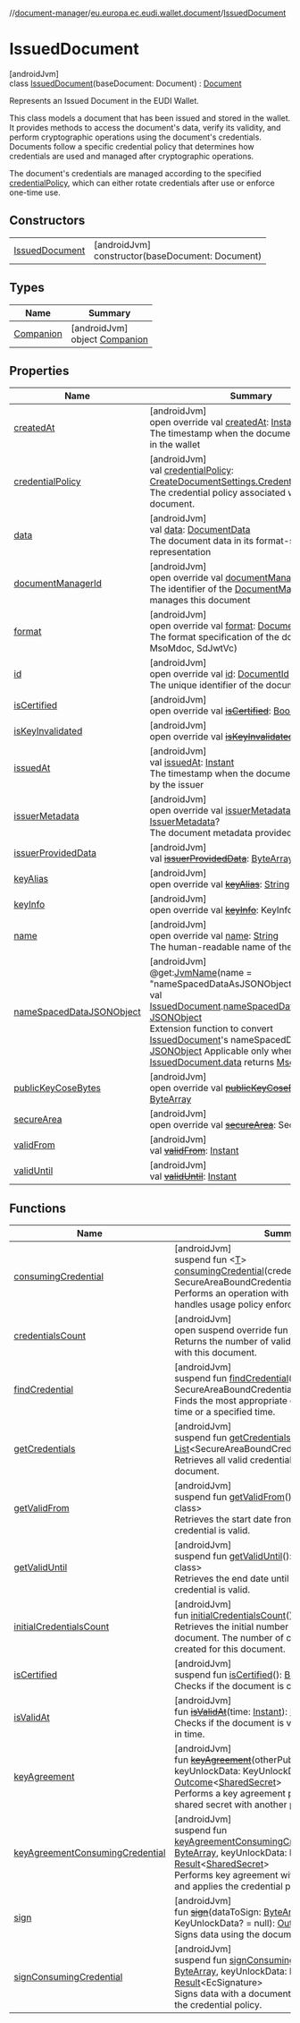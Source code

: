 //[document-manager](../../../index.md)/[eu.europa.ec.eudi.wallet.document](../index.md)/[IssuedDocument](index.md)

# IssuedDocument

[androidJvm]\
class [IssuedDocument](index.md)(baseDocument: Document) : [Document](../-document/index.md)

Represents an Issued Document in the EUDI Wallet.

This class models a document that has been issued and stored in the wallet. It provides methods to access the document's data, verify its validity, and perform cryptographic operations using the document's credentials. Documents follow a specific credential policy that determines how credentials are used and managed after cryptographic operations.

The document's credentials are managed according to the specified [credentialPolicy](credential-policy.md), which can either rotate credentials after use or enforce one-time use.

## Constructors

| | |
|---|---|
| [IssuedDocument](-issued-document.md) | [androidJvm]<br>constructor(baseDocument: Document) |

## Types

| Name | Summary |
|---|---|
| [Companion](-companion/index.md) | [androidJvm]<br>object [Companion](-companion/index.md) |

## Properties

| Name | Summary |
|---|---|
| [createdAt](created-at.md) | [androidJvm]<br>open override val [createdAt](created-at.md): [Instant](https://developer.android.com/reference/kotlin/java/time/Instant.html)<br>The timestamp when the document was created in the wallet |
| [credentialPolicy](credential-policy.md) | [androidJvm]<br>val [credentialPolicy](credential-policy.md): [CreateDocumentSettings.CredentialPolicy](../-create-document-settings/-credential-policy/index.md)<br>The credential policy associated with this document. |
| [data](data.md) | [androidJvm]<br>val [data](data.md): [DocumentData](../../eu.europa.ec.eudi.wallet.document.format/-document-data/index.md)<br>The document data in its format-specific representation |
| [documentManagerId](document-manager-id.md) | [androidJvm]<br>open override val [documentManagerId](document-manager-id.md): [String](https://kotlinlang.org/api/latest/jvm/stdlib/kotlin-stdlib/kotlin/-string/index.html)<br>The identifier of the [DocumentManager](../-document-manager/index.md) that manages this document |
| [format](format.md) | [androidJvm]<br>open override val [format](format.md): [DocumentFormat](../../eu.europa.ec.eudi.wallet.document.format/-document-format/index.md)<br>The format specification of the document (e.g., MsoMdoc, SdJwtVc) |
| [id](id.md) | [androidJvm]<br>open override val [id](id.md): [DocumentId](../-document-id/index.md)<br>The unique identifier of the document |
| [isCertified](is-certified.md) | [androidJvm]<br>open override val [~~isCertified~~](is-certified.md): [Boolean](https://kotlinlang.org/api/latest/jvm/stdlib/kotlin-stdlib/kotlin/-boolean/index.html) |
| [isKeyInvalidated](is-key-invalidated.md) | [androidJvm]<br>open override val [~~isKeyInvalidated~~](is-key-invalidated.md): [Boolean](https://kotlinlang.org/api/latest/jvm/stdlib/kotlin-stdlib/kotlin/-boolean/index.html) |
| [issuedAt](issued-at.md) | [androidJvm]<br>val [issuedAt](issued-at.md): [Instant](https://developer.android.com/reference/kotlin/java/time/Instant.html)<br>The timestamp when the document was issued by the issuer |
| [issuerMetadata](issuer-metadata.md) | [androidJvm]<br>open override val [issuerMetadata](issuer-metadata.md): [IssuerMetadata](../../eu.europa.ec.eudi.wallet.document.metadata/-issuer-metadata/index.md)?<br>The document metadata provided by the issuer |
| [issuerProvidedData](issuer-provided-data.md) | [androidJvm]<br>val [~~issuerProvidedData~~](issuer-provided-data.md): [ByteArray](https://kotlinlang.org/api/latest/jvm/stdlib/kotlin-stdlib/kotlin/-byte-array/index.html) |
| [keyAlias](key-alias.md) | [androidJvm]<br>open override val [~~keyAlias~~](key-alias.md): [String](https://kotlinlang.org/api/latest/jvm/stdlib/kotlin-stdlib/kotlin/-string/index.html) |
| [keyInfo](key-info.md) | [androidJvm]<br>open override val [~~keyInfo~~](key-info.md): KeyInfo |
| [name](name.md) | [androidJvm]<br>open override val [name](name.md): [String](https://kotlinlang.org/api/latest/jvm/stdlib/kotlin-stdlib/kotlin/-string/index.html)<br>The human-readable name of the document |
| [nameSpacedDataJSONObject](../name-spaced-data-j-s-o-n-object.md) | [androidJvm]<br>@get:[JvmName](https://kotlinlang.org/api/latest/jvm/stdlib/kotlin-stdlib/kotlin.jvm/-jvm-name/index.html)(name = &quot;nameSpacedDataAsJSONObject&quot;)<br>val [IssuedDocument](index.md).[nameSpacedDataJSONObject](../name-spaced-data-j-s-o-n-object.md): [JSONObject](https://developer.android.com/reference/kotlin/org/json/JSONObject.html)<br>Extension function to convert [IssuedDocument](index.md)'s nameSpacedData to [JSONObject](https://developer.android.com/reference/kotlin/org/json/JSONObject.html) Applicable only when [IssuedDocument.data](data.md) returns [MsoMdocData](../../eu.europa.ec.eudi.wallet.document.format/-mso-mdoc-data/index.md) |
| [publicKeyCoseBytes](public-key-cose-bytes.md) | [androidJvm]<br>open override val [~~publicKeyCoseBytes~~](public-key-cose-bytes.md): [ByteArray](https://kotlinlang.org/api/latest/jvm/stdlib/kotlin-stdlib/kotlin/-byte-array/index.html) |
| [secureArea](secure-area.md) | [androidJvm]<br>open override val [~~secureArea~~](secure-area.md): SecureArea |
| [validFrom](valid-from.md) | [androidJvm]<br>val [~~validFrom~~](valid-from.md): [Instant](https://developer.android.com/reference/kotlin/java/time/Instant.html) |
| [validUntil](valid-until.md) | [androidJvm]<br>val [~~validUntil~~](valid-until.md): [Instant](https://developer.android.com/reference/kotlin/java/time/Instant.html) |

## Functions

| Name | Summary |
|---|---|
| [consumingCredential](consuming-credential.md) | [androidJvm]<br>suspend fun &lt;[T](consuming-credential.md)&gt; [consumingCredential](consuming-credential.md)(credentialContext: suspend SecureAreaBoundCredential.() -&gt; [T](consuming-credential.md)): [Result](https://kotlinlang.org/api/latest/jvm/stdlib/kotlin-stdlib/kotlin/-result/index.html)&lt;[T](consuming-credential.md)&gt;<br>Performs an operation with a valid credential and handles usage policy enforcement. |
| [credentialsCount](credentials-count.md) | [androidJvm]<br>open suspend override fun [credentialsCount](credentials-count.md)(): [Int](https://kotlinlang.org/api/latest/jvm/stdlib/kotlin-stdlib/kotlin/-int/index.html)<br>Returns the number of valid credentials associated with this document. |
| [findCredential](find-credential.md) | [androidJvm]<br>suspend fun [findCredential](find-credential.md)(now: [Instant](https://developer.android.com/reference/kotlin/java/time/Instant.html)? = null): SecureAreaBoundCredential?<br>Finds the most appropriate credential for the current time or a specified time. |
| [getCredentials](get-credentials.md) | [androidJvm]<br>suspend fun [getCredentials](get-credentials.md)(): [List](https://kotlinlang.org/api/latest/jvm/stdlib/kotlin-stdlib/kotlin.collections/-list/index.html)&lt;SecureAreaBoundCredential&gt;<br>Retrieves all valid credentials associated with this document. |
| [getValidFrom](get-valid-from.md) | [androidJvm]<br>suspend fun [getValidFrom](get-valid-from.md)(): &lt;Error class: unknown class&gt;<br>Retrieves the start date from which the document's credential is valid. |
| [getValidUntil](get-valid-until.md) | [androidJvm]<br>suspend fun [getValidUntil](get-valid-until.md)(): &lt;Error class: unknown class&gt;<br>Retrieves the end date until which the document's credential is valid. |
| [initialCredentialsCount](initial-credentials-count.md) | [androidJvm]<br>fun [initialCredentialsCount](initial-credentials-count.md)(): [Int](https://kotlinlang.org/api/latest/jvm/stdlib/kotlin-stdlib/kotlin/-int/index.html)<br>Retrieves the initial number of credentials for this document. The number of credentials initially created for this document. |
| [isCertified](is-certified.md) | [androidJvm]<br>suspend fun [isCertified](is-certified.md)(): [Boolean](https://kotlinlang.org/api/latest/jvm/stdlib/kotlin-stdlib/kotlin/-boolean/index.html)<br>Checks if the document is certified. |
| [isValidAt](is-valid-at.md) | [androidJvm]<br>fun [~~isValidAt~~](is-valid-at.md)(time: [Instant](https://developer.android.com/reference/kotlin/java/time/Instant.html)): [Boolean](https://kotlinlang.org/api/latest/jvm/stdlib/kotlin-stdlib/kotlin/-boolean/index.html)<br>Checks if the document is valid at a specified point in time. |
| [keyAgreement](key-agreement.md) | [androidJvm]<br>fun [~~keyAgreement~~](key-agreement.md)(otherPublicKey: [ByteArray](https://kotlinlang.org/api/latest/jvm/stdlib/kotlin-stdlib/kotlin/-byte-array/index.html), keyUnlockData: KeyUnlockData? = null): [Outcome](../-outcome/index.md)&lt;[SharedSecret](../-shared-secret/index.md)&gt;<br>Performs a key agreement protocol to create a shared secret with another party. |
| [keyAgreementConsumingCredential](key-agreement-consuming-credential.md) | [androidJvm]<br>suspend fun [keyAgreementConsumingCredential](key-agreement-consuming-credential.md)(otherPublicKey: [ByteArray](https://kotlinlang.org/api/latest/jvm/stdlib/kotlin-stdlib/kotlin/-byte-array/index.html), keyUnlockData: KeyUnlockData? = null): [Result](https://kotlinlang.org/api/latest/jvm/stdlib/kotlin-stdlib/kotlin/-result/index.html)&lt;[SharedSecret](../-shared-secret/index.md)&gt;<br>Performs key agreement with a document credential and applies the credential policy. |
| [sign](sign.md) | [androidJvm]<br>fun [~~sign~~](sign.md)(dataToSign: [ByteArray](https://kotlinlang.org/api/latest/jvm/stdlib/kotlin-stdlib/kotlin/-byte-array/index.html), keyUnlockData: KeyUnlockData? = null): [Outcome](../-outcome/index.md)&lt;EcSignature&gt;<br>Signs data using the document's cryptographic key. |
| [signConsumingCredential](sign-consuming-credential.md) | [androidJvm]<br>suspend fun [signConsumingCredential](sign-consuming-credential.md)(dataToSign: [ByteArray](https://kotlinlang.org/api/latest/jvm/stdlib/kotlin-stdlib/kotlin/-byte-array/index.html), keyUnlockData: KeyUnlockData? = null): [Result](https://kotlinlang.org/api/latest/jvm/stdlib/kotlin-stdlib/kotlin/-result/index.html)&lt;EcSignature&gt;<br>Signs data with a document credential and applies the credential policy. |
